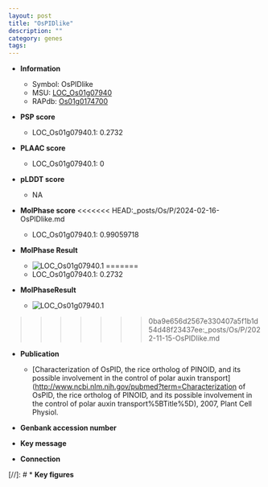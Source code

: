 ```yaml
---
layout: post
title: "OsPIDlike"
description: ""
category: genes
tags: 
---
```


* **Information**  
    + Symbol: OsPIDlike  
    + MSU: [LOC_Os01g07940](http://rice.plantbiology.msu.edu/cgi-bin/ORF_infopage.cgi?orf=LOC_Os01g07940)  
    + RAPdb: [Os01g0174700](http://rapdb.dna.affrc.go.jp/viewer/gbrowse_details/irgsp1?name=Os01g0174700)  

* **PSP score**  
    + LOC_Os01g07940.1: 0.2732 

* **PLAAC score**  
    + LOC_Os01g07940.1: 0 

* **pLDDT score**
    + NA


* **MolPhase score**
<<<<<<< HEAD:_posts/Os/P/2024-02-16-OsPIDlike.md
    + LOC_Os01g07940.1: 0.99059718

* **MolPhase Result**
    + ![LOC_Os01g07940.1](https://304243504.github.io/Pictures/LOC_Os01g/LOC_Os01g07940.1.png)
=======
    + LOC_Os01g07940.1: 0.2732

* **MolPhaseResult**
    + ![LOC_Os01g07940.1](https://ricepsp.github.io/pictures/LOC_Os01g/LOC_Os01g07940.1.png)
>>>>>>> 0ba9e656d2567e330407a5f1b1d54d48f23437ee:_posts/Os/P/2022-11-15-OsPIDlike.md

* **Publication**  
    + [Characterization of OsPID, the rice ortholog of PINOID, and its possible involvement in the control of polar auxin transport](http://www.ncbi.nlm.nih.gov/pubmed?term=Characterization of OsPID, the rice ortholog of PINOID, and its possible involvement in the control of polar auxin transport%5BTitle%5D), 2007, Plant Cell Physiol.

* **Genbank accession number**  

* **Key message**  

* **Connection**  

[//]: # * **Key figures**  



